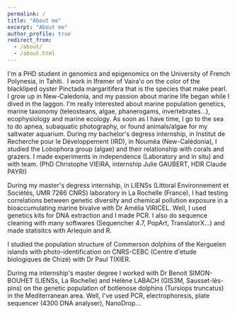 ```yaml
---
permalink: /
title: "About me"
excerpt: "About me"
author_profile: true
redirect_from: 
  - /about/
  - /about.html
---
```


I'm a PHD student in genomics and epigenomics on the University of French Polynesia, in Tahiti.
​
I work in Ifremer of Vaira'o on the color of the blackliped oyster Pinctada margaritifera that is the species that make pearl.
​
I grow up in New-Caledonia, and my passion about marine life began while I dived in the laggon. 
I'm really interested about marine population genetics,
marine taxonomy (teleosteans, algae, phanerogams, invertebrates...), ecophysiology and marine ecology.
As soon as I have time, I go to the sea to do apnea, subaquatic photography, or found animals/algae for my saltwater aquarium.
During my bachelor's degress internship, in Institut de Recherche pour le Développement (IRD), in Nouméa (New-Calédonia), I studied the Lobophora group (algae) and their relationship with corals and grazers.
I made experiments in independence (Laboratory and in situ) and with team. (PhD Christophe VIEIRA, internship Julie GAUBERT, HDR Claude PAYRI)
 
During my master's degress internship, in LIENSs (Littoral Environnement et Sociétés, UMR 7266 CNRS) laboratory in La Rochelle (France), I had testing correlations between genetic diversity and chemical pollution exposure in a bioaccumulating marine bivalve with Dr Amélia VIRICEL. Well, I used genetics kits for DNA extraction and I made PCR. I also do sequence cleaning with many softwares (Sequencher 4.7, PopArt, TranslatorX...) and made statisitcs with Arlequin and R.

I studied the population structure of Commerson dolphins of the Kerguelen islands with photo-identification on CNRS-CEBC (Centre d'etude biologiques de Chizé) with Dr Paul TIXIER.
 
During ma internship's master degree I worked with Dr Benoit SIMON-BOUHET (LIENSs, La Rochelle) and Hélène LABACH (GIS3M, Sausset-lès-pins) on the genetic population of botlenose dolphins (Tursiops truncatus) in the Mediterranean area. Well, I've used PCR, electrophoresis, plate sequencer (4300 DNA analyser), NanoDrop...
